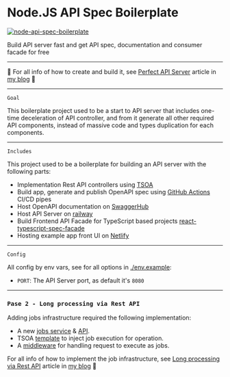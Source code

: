 
# Node.JS API Spec Boilerplate

[![node-api-spec-boilerplate](https://github.com/haimkastner/node-api-spec-boilerplate/actions/workflows/actions.yml/badge.svg?branch=main)](https://github.com/haimkastner/node-api-spec-boilerplate/actions/workflows/actions.yml)


Build API server fast and get API spec, documentation and consumer facade for free

---

📙 For all info of how to create and build it, see [Perfect API Server](https://blog.castnet.club/en/blog/perfect-api-server-part-a) article in [my blog](https://blog.castnet.club/en) 📙

---
`Goal`

This boilerplate project used to be a start to API server that includes one-time deceleration of API controller, and from it generate all other required API components, instead of massive code and types duplication for each components.


---
`Includes`

This project used to be a boilerplate for building an API server with the following parts:
* Implementation Rest API controllers using [TSOA](https://tsoa-community.github.io/docs/)
* Build app, generate and publish OpenAPI spec using [GitHub Actions](https://github.com/haimkastner/node-api-spec-boilerplate/actions) CI/CD pipes
* Host OpenAPI documentation on [SwaggerHub](https://app.swaggerhub.com/apis/haimkastner/node-api-spec-boilerplate)
* Host API Server on [railway](https://node-api-spec-boilerplate.castnet.club/)
* Build Frontend API Facade for TypeScript based projects [react-typescript-spec-facade](https://github.com/haimkastner/react-typescript-spec-facade) 
* Hosting example app front UI on [Netlify](https://react-typescript-spec-facade.castnet.club/)

---
`Config` 

All config by env vars, see for all options in [./env.example](./.env.example):
* `PORT`: The API Server port, as default it's `8080`  

---

### `Pase 2 - Long processing via Rest API` 


Adding jobs infrastructure required the following implementation:  
* A new [jobs service](https://github.com/haimkastner/node-api-spec-boilerplate/blob/with-jobs/src/services/jobs.service.ts) & [API](https://github.com/haimkastner/node-api-spec-boilerplate/blob/with-jobs/src/controllers/jobs.controller.ts).
* TSOA [template](https://github.com/haimkastner/node-api-spec-boilerplate/blob/with-jobs/src/infrastructure/routes.template.hbs) to inject job execution for operation.
* A [middleware](https://github.com/haimkastner/node-api-spec-boilerplate/blob/with-jobs/src/infrastructure/jobify.middleware.ts) for handling request to execute as jobs.


For all info of how to implement the job infrastructure, see [Long processing via Rest API](https://blog.castnet.club/en/blog/perfect-api-server-part-c-jobs) article in [my blog](https://blog.castnet.club/en) 📑
